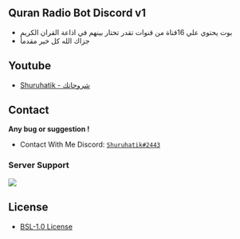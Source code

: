 ## Quran Radio Bot Discord v1
- بوت يحتوي علي  16قناة من قنوات تقدر تختار بينهم في اذاعة القران الكريم
- جزاك الله كل خير مقدمأ

## Youtube
- [Shuruhatik - شروحاتك](https://www.youtube.com/c/ShuruhatikYT/)

## Contact
**Any bug or suggestion !**
 - Contact With Me Discord: [`Shuruhatik#2443`](https://github.com/shuruhatik)
### Server Support
<a href="https://dsc.gg/shuruhatik"><img src="https://invidget.switchblade.xyz/uGu2sCDZhv"></a>

## License 
- [ BSL-1.0 License](./LICENSE)
